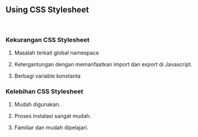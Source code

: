 ## Using CSS Stylesheet

<br />

### Kekurangan CSS Stylesheet

1. Masalah terkait global namespace

2. Ketergantungan dengan memanfaatkan import dan export di Javascript.

3. Berbagi variable konstanta

### Kelebihan CSS Stylesheet

1. Mudah digunakan.

2. Proses instalasi sangat mudah.

3. Familiar dan mudah dipelajari.
